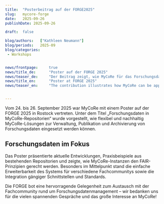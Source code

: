 ```yaml
---
title:  "Posterbeitrag auf der FORGE2025"
slug: 	mycore-forge
date:   2025-09-26
publishDate: 2025-09-26

draft: 	false

blog/authors: 	["Kathleen Neumann"]
blog/periods: 	2025-09
blog/categories:
 - Workshops


news/frontpage: 	true
news/title_de: 		"Poster auf der FORGE 2025"
news/teaser_de: 	"Der Beitrag zeigt, wie MyCoRe für das Forschungsdatenmanagement eingesetzt werden kann."
news/title_en: 		"Poster at FORGE 2025"
news/teaser_en:	 	"The contribution illustrates how MyCoRe can be applied in research data management."


---
```

<p>
  Vom 24. bis 26. September 2025 war MyCoRe mit einem Poster auf der FORGE 2025 in Rostock vertreten. Unter dem Titel „Forschungsdaten in MyCoRe-Repositorien“ wurde vorgestellt, wie flexibel und nachhaltig MyCoRe-Lösungen zur Verwaltung, Publikation und Archivierung von Forschungsdaten eingesetzt werden können.
</p>

<!--more--> 
<div>
  <h2>Forschungsdaten im Fokus</h2>
  <p>
    Das Poster präsentierte aktuelle Entwicklungen, Praxisbeispiele aus bestehenden Repositorien und zeigte,
    wie MyCoRe-Instanzen den FAIR-Prinzipien gerecht werden. Besonders im Mittelpunkt stand die einfache
    Erweiterbarkeit des Systems für verschiedene Fachcommunitys sowie die Integration gängiger Schnittstellen und Standards.
  </p>
  <p>
    Die FORGE bot eine hervorragende Gelegenheit zum Austausch mit der Fachcommunity rund um Forschungsdatenmanagement – wir
    bedanken uns für die vielen spannenden Gespräche und das große Interesse an MyCoRe!
  </p>
</div>
